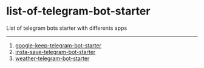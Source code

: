 # list-of-telegram-bot-starter

List of telegram bots starter with differents apps

---

1. [google-keep-telegram-bot-starter](https://github.com/kyemets/gkeep-bot-starter)
2. [insta-save-telegram-bot-starter](https://github.com/kyemets/gkeep-bot-starter)
3. [weather-telegram-bot-starter](https://github.com/kyemets/weather-telegram-bot)
